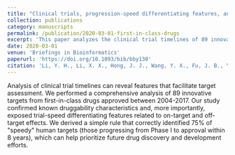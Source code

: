 ```yaml
---
title: "Clinical trials, progression-speed differentiating features, and swiftness rule of the innovative targets of first-in-class drugs"
collection: publications
category: manuscripts
permalink: /publication/2020-03-01-first-in-class-drugs
excerpt: 'This paper analyzes the clinical trial timelines of 89 innovative targets of first-in-class drugs to identify features that differentiate the speed of clinical progression.'
date: 2020-03-01
venue: 'Briefings in Bioinformatics'
paperurl: 'https://doi.org/10.1093/bib/bby130'
citation: 'Li, Y. H., Li, X. X., Hong, J. J., Wang, Y. X., Fu, J. B., Yang, H., Yu, C. Y., Li, F. C., Hu, J., Xue, W. W., Jiang, Y. Y., Chen, Y. Z., & Zhu, F. (2020). &quot;Clinical trials, progression-speed differentiating features, and swiftness rule of the innovative targets of first-in-class drugs.&quot; <i>Briefings in Bioinformatics</i>. 21(2):649-662.'
---
```

Analysis of clinical trial timelines can reveal features that facilitate target assessment. We performed a comprehensive analysis of 89 innovative targets from first-in-class drugs approved between 2004-2017. Our study confirmed known druggability characteristics and, more importantly, exposed trial-speed differentiating features related to on-target and off-target effects. We derived a simple rule that correctly identified 75% of "speedy" human targets (those progressing from Phase I to approval within 8 years), which can help prioritize future drug discovery and development efforts.